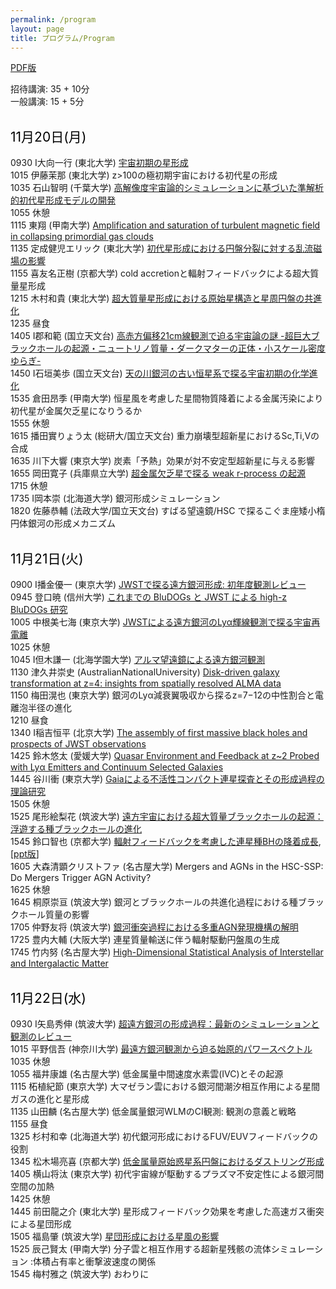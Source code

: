 ```yaml
---
permalink: /program
layout: page
title: プログラム/Program
---
```


[PDF版](https://fukushimahj.github.io/FSFG2023/pdfs/program.pdf)

招待講演: 35 + 10分 <br>
一般講演: 15 +  5分 <br><br>

<span style="font-size: 150%; color: black;">11月20日(月)</span><br><br>
0930 I大向一行 (東北大学) [宇宙初期の星形成](https://fukushimahj.github.io/FSFG2023/pdfs/Omukai.pdf) <br>
1015 伊藤茉那 (東北大学)  z>100の極初期宇宙における初代星の形成 <br>
1035 石山智明 (千葉大学)  [高解像度宇宙論的シミュレーションに基づいた準解析的初代星形成モデルの開発](https://fukushimahj.github.io/FSFG2023/pdfs/Ishiyama.pdf) <br>
1055 休憩<br>
1115 東翔 (甲南大学)  [Amplification and saturation of turbulent magnetic field in collapsing primordial gas clouds](https://fukushimahj.github.io/FSFG2023/pdfs/Higashi.pdf) <br>
1135 定成健児エリック (東北大学)  [初代星形成における円盤分裂に対する乱流磁場の影響](https://fukushimahj.github.io/FSFG2023/pdfs/Sadanari.pdf) <br>
1155 喜友名正樹 (京都大学)  cold accretionと輻射フィードバックによる超大質量星形成 <br>
1215 木村和貴 (東北大学)  [超大質量星形成における原始星構造と星周円盤の共進化](https://fukushimahj.github.io/FSFG2023/pdfs/Kimura.pdf) <br>
1235 昼食<br>
1405 I郡和範 (国立天文台)  [高赤方偏移21cm線観測で迫る宇宙論の謎 -超巨大ブラックホールの起源・ニュートリノ質量・ダークマターの正体・小スケール密度ゆらぎ-](https://fukushimahj.github.io/FSFG2023/pdfs/Kohri.pdf)<br>
1450 I石垣美歩 (国立天文台)  [天の川銀河の古い恒星系で探る宇宙初期の化学進化](https://fukushimahj.github.io/FSFG2023/pdfs/Ishigaki.pdf) <br>
1535 倉田昂季 (甲南大学)  恒星風を考慮した星間物質降着による金属汚染により初代星が金属欠乏星になりうるか <br>
1555 休憩<br>
1615 播田實りょう太 (総研大/国立天文台) 重力崩壊型超新星におけるSc,Ti,Vの合成 <br>
1635 川下大響 (東京大学)  炭素「予熱」効果が対不安定型超新星に与える影響 <br>
1655 岡田寛子 (兵庫県立大学)  [超金属欠乏星で探る weak r-process の起源](https://fukushimahj.github.io/FSFG2023/pdfs/Okada.pdf) <br>
1715 休憩<br>
1735 I岡本崇 (北海道大学)  銀河形成シミュレーション <br>
1820 佐藤恭輔 (法政大学/国立天文台)  すばる望遠鏡/HSC で探るこぐま座矮小楕円体銀河の形成メカニズム <br>
<br>


<span style="font-size: 150%; color: black;">11月21日(火)</span><br><br>
0900 I播金優一 (東京大学)  [JWSTで探る遠方銀河形成: 初年度観測レビュー](https://fukushimahj.github.io/FSFG2023/pdfs/Harikane.pdf) <br>
0945 登口暁 (信州大学)  [これまでの BluDOGs と JWST による high-z BluDOGs 研究](https://fukushimahj.github.io/FSFG2023/pdfs/Noboriguchi.pdf) <br>
1005 中根美七海 (東京大学)  [JWSTによる遠方銀河のLyα輝線観測で探る宇宙再電離](https://fukushimahj.github.io/FSFG2023/pdfs/Nakane.pdf) <br>
1025 休憩<br>
1045 I但木謙一 (北海学園大学)  [アルマ望遠鏡による遠方銀河観測](https://fukushimahj.github.io/FSFG2023/pdfs/Tadaki.pdf) <br>
1130 津久井崇史 (AustralianNationalUniversity)  [Disk-driven galaxy transformation at z=4: insights from spatially resolved ALMA data](https://fukushimahj.github.io/FSFG2023/pdfs/Tsukui.pdf)<br>
1150 梅田滉也 (東京大学)  銀河のLyα減衰翼吸収から探るz=7−12の中性割合と電離泡半径の進化 <br>
1210 昼食<br>
1340 I稲吉恒平 (北京大学)  [The assembly of first massive black holes and prospects of JWST observations](https://fukushimahj.github.io/FSFG2023/pdfs/Inayoshi.pdf) <br>
1425 鈴木悠太 (愛媛大学)  [Quasar Environment and Feedback at z~2 Probed with Lyα Emitters and Continuum Selected Galaxies](https://fukushimahj.github.io/FSFG2023/pdfs/Suzuki.pdf) <br>
1445 谷川衝 (東京大学)  [Gaiaによる不活性コンパクト連星探査とその形成過程の理論研究](https://fukushimahj.github.io/FSFG2023/pdfs/Tanikawa.pdf) <br>
1505 休憩<br>
1525 尾形絵梨花 (筑波大学)  [遠方宇宙における超大質量ブラックホールの起源：浮遊する種ブラックホールの進化](https://fukushimahj.github.io/FSFG2023/pdfs/Ogata.pdf) <br>
1545 鈴口智也 (京都大学)  [輻射フィードバックを考慮した連星種BHの降着成長](https://fukushimahj.github.io/FSFG2023/pdfs/Suzuguchi.pdf), [[ppt版](https://fukushimahj.github.io/FSFG2023/pdfs/Suzuguchi.pptx)] <br>
1605 大森清顕クリストファ (名古屋大学)  Mergers and AGNs in the HSC-SSP: Do Mergers Trigger AGN Activity? <br>
1625 休憩<br>
1645 桐原崇亘 (筑波大学)  銀河とブラックホールの共進化過程における種ブラックホール質量の影響 <br>
1705 仲野友将 (筑波大学)  [銀河衝突過程における多重AGN発現機構の解明](https://fukushimahj.github.io/FSFG2023/pdfs/Nakano.pdf) <br>
1725 豊内大輔 (大阪大学)  連星質量輸送に伴う輻射駆動円盤風の生成 <br>
1745 竹内努 (名古屋大学)  [High-Dimensional Statistical Analysis of Interstellar and Intergalactic Matter](https://fukushimahj.github.io/FSFG2023/pdfs/Takeuchi.pdf) <br>
<br>


<span style="font-size: 150%; color: black;">11月22日(水)</span><br><br>
0930 I矢島秀伸 (筑波大学)  [超遠方銀河の形成過程：最新のシミュレーションと観測のレビュー](https://fukushimahj.github.io/FSFG2023/pdfs/Yajima.pdf) <br>
1015 平野信吾 (神奈川大学)  [最遠方銀河観測から迫る始原的パワースペクトル](https://fukushimahj.github.io/FSFG2023/pdfs/Hirano.pdf) <br>
1035 休憩<br>
1055 福井康雄 (名古屋大学)  低金属量中間速度水素雲(IVC)とその起源 <br>
1115 柘植紀節 (東京大学)  大マゼラン雲における銀河間潮汐相互作用による星間ガスの進化と星形成 <br>
1135 山田麟 (名古屋大学)  低金属量銀河WLMのCI観測: 観測の意義と戦略 <br>
1155 昼食<br>
1325 杉村和幸 (北海道大学)  初代銀河形成におけるFUV/EUVフィードバックの役割 <br>
1345 松木場亮喜 (京都大学)  [低金属量原始惑星系円盤におけるダストリング形成](https://fukushimahj.github.io/FSFG2023/pdfs/Matsukoba.pdf) <br>
1405 横山将汰 (東京大学)  初代宇宙線が駆動するプラズマ不安定性による銀河間空間の加熱 <br>
1425 休憩<br>
1445 前田龍之介 (東北大学)  星形成フィードバック効果を考慮した高速ガス衝突による星団形成 <br>
1505 福島肇 (筑波大学)  [星団形成における星風の影響](https://fukushimahj.github.io/FSFG2023/pdfs/Fukushima.pdf) <br>
1525 辰己賢太 (甲南大学)  分子雲と相互作用する超新星残骸の流体シミュレーション :体積占有率と衝撃波速度の関係 <br>
1545 梅村雅之 (筑波大学)  おわりに <br>


